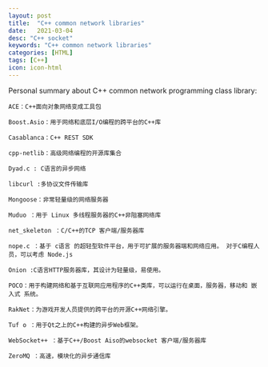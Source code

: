 ```yaml
---
layout: post
title:  "C++ common network libraries"
date:   2021-03-04
desc: "C++ socket"
keywords: "C++ common network libraries"
categories: [HTML]
tags: [C++]
icon: icon-html
---
```


Personal summary about C++ common network programming class library:

    ACE：C++面向对象网络变成工具包
    
    Boost.Asio：用于网络和底层I/O编程的跨平台的C++库 
    
    Casablanca：C++ REST SDK 
    
    cpp-netlib：高级网络编程的开源库集合 
    
    Dyad.c : C语言的异步网络 
    
    libcurl :多协议文件传输库 
    
    Mongoose：非常轻量级的网络服务器 
    
    Muduo ：用于 Linux 多线程服务器的C++非阻塞网络库 
    
    net_skeleton ：C/C++的TCP 客户端/服务器库 
    
    nope.c ：基于 c语言 的超轻型软件平台，用于可扩展的服务器端和网络应用。 对于C编程人员，可以考虑 Node.js 
     
    Onion :C语言HTTP服务器库，其设计为轻量级，易使用。 
    
    POCO：用于构建网络和基于互联网应用程序的C++类库，可以运行在桌面，服务器，移动和 嵌入式 系统。 
    
    RakNet：为游戏开发人员提供的跨平台的开源C++网络引擎。 
    
    Tuf o ：用于Qt之上的C++构建的异步Web框架。
     
    WebSocket++ ：基于C++/Boost Aiso的websocket 客户端/服务器库 
    
    ZeroMQ ：高速，模块化的异步通信库

